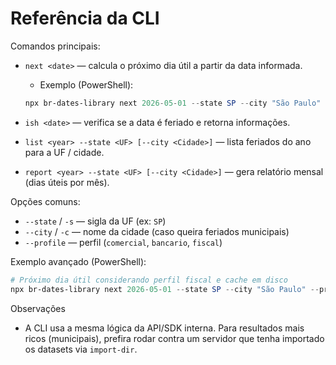 # Referência da CLI

Comandos principais:

- `next <date>` — calcula o próximo dia útil a partir da data informada.
  - Exemplo (PowerShell):
  ```powershell
  npx br-dates-library next 2026-05-01 --state SP --city "São Paulo"
  ```

- `ish <date>` — verifica se a data é feriado e retorna informações.

- `list <year> --state <UF> [--city <Cidade>]` — lista feriados do ano para a UF / cidade.

- `report <year> --state <UF> [--city <Cidade>]` — gera relatório mensal (dias úteis por mês).

Opções comuns:

- `--state` / `-s` — sigla da UF (ex: `SP`)
- `--city` / `-c` — nome da cidade (caso queira feriados municipais)
- `--profile` — perfil (`comercial`, `bancario`, `fiscal`)

Exemplo avançado (PowerShell):

```powershell
# Próximo dia útil considerando perfil fiscal e cache em disco
npx br-dates-library next 2026-05-01 --state SP --city "São Paulo" --profile fiscal
```

Observações
- A CLI usa a mesma lógica da API/SDK interna. Para resultados mais ricos (municipais), prefira rodar contra um servidor que tenha importado os datasets via `import-dir`.
